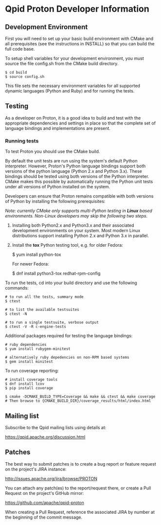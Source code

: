 Qpid Proton Developer Information
=================================

Development Environment
-----------------------

First you will need to set up your basic build environment with CMake and all
prerequisites (see the instructions in INSTALL) so that you can build the full
code base.

To setup shell variables for your development environment, you must source
the file config.sh from the CMake build directory.

    $ cd build
    $ source config.sh

This file sets the necessary environment variables for all supported
dynamic languages (Python and Ruby) and for running the tests.

Testing
-------

As a developer on Proton, it is a good idea to build and test with the
appropriate dependencies and settings in place so that the complete set of
language bindings and implementations are present.

### Running tests

To test Proton you should use the CMake build.

By default the unit tests are run using the system's default Python
interpreter.  However, Proton's Python language bindings support both
versions of the python language (Python 2.x and Python 3.x).  These
bindings should be tested using both versions of the Python
interpreter.  CMake makes this possible by automatically running the
Python unit tests under all versions of Python installed on the
system.

Developers can ensure that Proton remains compatible with both
versions of Python by installing the following prerequisites:

_Note: currently CMake only supports multi-Python testing in **Linux**
based environments.  Non-Linux developers may skip the following two
steps._

1. Installing both Python2.x and Python3.x and their associated
development environments on your system.  Most modern Linux
distributions support installing Python 2.x and Python 3.x in
parallel.

2. Install the **tox** Python testing tool, e.g. for older Fedora:

   $ yum install python-tox

   For newer Fedora:

   $ dnf install python3-tox redhat-rpm-config

To run the tests, cd into your build directory and use the following commands:

    # to run all the tests, summary mode
    $ ctest

    # to list the available testsuites
    $ ctest -N

    # to run a single testsuite, verbose output
    $ ctest -V -R c-engine-tests

Additional packages required for testing the language bindings:

    # ruby dependencies
    $ yum install rubygem-minitest

    # alternatively ruby depedencies on non-RPM based systems
    $ gem install minitest

To run coverage reporting:

    # install coverage tools
    $ dnf install lcov
    $ pip install coverage

    $ cmake -DCMAKE_BUILD_TYPE=Coverage && make && ctest && make coverage
    # Then browse to {CMAKE_BUILD_DIR}/coverage_results/html/index.html

Mailing list
------------

Subscribe to the Qpid mailing lists using details at:

  https://qpid.apache.org/discussion.html


Patches
-------

The best way to submit patches is to create a bug report or feature request
on the project's JIRA instance:

  http://issues.apache.org/jira/browse/PROTON

You can attach any patch(es) to the report/request there, or create a Pull Request
on the project's GitHub mirror:

  https://github.com/apache/qpid-proton

When creating a Pull Request, reference the associated JIRA by number
at the beginning of the commit message.